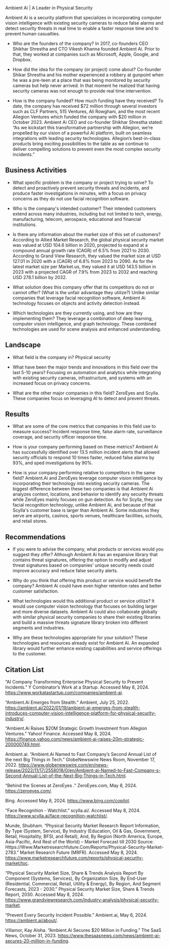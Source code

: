 Ambient Ai | A Leader in Physical Security

Ambient Ai is a security platform that specializes in incorporating computer vision intelligence with existing security cameras to reduce false alarms and detect security threats in real time to enable a faster response time and to prevent human casualties.

* Who are the founders of the company? In 2017, co-founders CEO Shikhar Shrestha and CTO Vikesh Khanna founded Ambient Ai. Prior to that, they worked at companies such as Microsoft, Apple, Google, and Dropbox.

* How did the idea for the company (or project) come about? Co-founder Shikar Shrestha and his mother experienced a robbery at gunpoint when he was a pre-teen at a place that was being monitored by security cameras but help never arrived. In that moment he realized that having security cameras was not enough to provide real time intervention.  

* How is the company funded? How much funding have they received? To date, the company has received $72 million through several investors such as CLF Partners, 515 Ventures, Ali Rowghani, and the most recent Allegion Ventures which funded the company with $20 million in October 2023. Ambient Ai CEO and co-founder Shikhar Shrestha stated: “As we kickstart this transformative partnership with Allegion, we’re propelled by our vision of a powerful AI platform, built on seamless integrations with leading security technologies. Allegion’s best-in-class products bring exciting possibilities to the table as we continue to deliver compelling solutions to prevent even the most complex security incidents.”

## Business Activities

* What specific problem is the company or project trying to solve? To detect and proactively prevent security threats and incidents, and produce faster investigations in minutes, with a focus on privacy concerns as they do not use facial recognition software.

* Who is the company's intended customer? Their intended customers extend across many industries, including but not limited to tech, energy, manufacturing, telecom, aerospace, educational and financial institutions.

* Is there any information about the market size of this set of customers? According to Allied Market Research, the global physical security market was valued at USD 104.6 billion in 2020, projected to expand at a compound annual growth rate (CAGR) of 6.5% from 2021 to 2030. According to Grand View Research, they valued the market size at USD 127.01 in 2020 with a (CAGR) of 6.8% from 2023 to 2090. As for the latest market size per Market.us, they valued it at USD 143.5 billion in 2023 with a projected CAGR of 7.9% from 2023 to 2032 and reaching USD 278.1 billion by 2032.

* What solution does this company offer that its competitors do not or cannot offer? (What is the unfair advantage they utilize?) Unlike similar companies that leverage facial recognition software, Ambient Ai technology focuses on objects and activity detection instead.

* Which technologies are they currently using, and how are they implementing them? They leverage a combination of deep learning, computer vision intelligence, and graph technology. These combined technologies are used for scene analysis and enhanced understanding.

## Landscape

* What field is the company in? Physical security

* What have been the major trends and innovations in this field over the last 5-10 years? Focusing on automation and analytics while integrating with existing security cameras, infrastructure, and systems with an increased focus on privacy concerns.

* What are the other major companies in this field? ZeroEyes and Scylla. These companies focus on leveraging AI to detect and prevent threats. 

## Results

* What are some of the core metrics that companies in this field use to measure success? Incident response time, false alarm rate, surveillance coverage, and security officer response time. 
  
* How is your company performing based on these metrics? Ambient Ai has successfully identified over 13.5 million incident alerts that allowed security officials to respond 10 times faster, reduced false alarms by 93%, and sped investigations by 90%.
  
* How is your company performing relative to competitors in the same field? Ambient.Ai and ZeroEyes leverage computer vision intelligence by incorporating their technology into existing security cameras. The biggest difference between these two companies is that Ambient Ai analyzes context, locations, and behavior to identify any security threats while ZeroEyes mainly focuses on gun detection. As for Scylla, they use facial recognition technology, unlike Ambient Ai, and because of that Scylla's customer base is larger than Ambient Ai. Some industries they serve are airports, casinos, sports venues, healthcare facilities, schools, and retail stores.

## Recommendations

* If you were to advise the company, what products or services would you suggest they offer? Although Ambient Ai has an expansive library that contains threat signatures, offering the option to modify and adjust threat signatures based on companies' unique security needs could improve accuracy and reduce false security alerts.

* Why do you think that offering this product or service would benefit the company? Ambient Ai could have even higher retention rates and better customer satisfaction.

* What technologies would this additional product or service utilize? It would use computer vision technology that focuses on building larger and more diverse datasets. Ambient Ai could also collaborate globally with similar physical security companies to share their existing libraries and build a massive threats signature library broken into different segments and industries. 

* Why are these technologies appropriate for your solution? These technologies and resources already exist for Ambient Ai. An expanded library would further enhance existing capabilities and service offerings to the customer.

## Citation List

“AI Company Transforming Enterprise Physical Security to Prevent Incidents.” Y Combinator’s Work at a Startup. Accessed May 8, 2024. https://www.workatastartup.com/companies/ambient-ai. 

“Ambient.Ai Emerges from Stealth.” Ambient, July 25, 2022. https://ambient.ai/2022/01/19/ambient-ai-emerges-from-stealth-introduces-computer-vision-intelligence-platform-for-physical-security-industry/.

“Ambient.Ai Raises $20M Strategic Growth Investment from Allegion Ventures.” Yahoo! Finance. Accessed May 8, 2024. https://finance.yahoo.com/news/ambient-ai-raises-20m-strategic-200000749.html. 

Ambient.ai. “Ambient.Ai Named to Fast Company’s Second Annual List of the next Big Things in Tech.” GlobeNewswire News Room, November 17, 2022. https://www.globenewswire.com/en/news-release/2022/11/17/2558018/0/en/Ambient-ai-Named-to-Fast-Company-s-Second-Annual-List-of-the-Next-Big-Things-in-Tech.html. 

“Behind the Scenes at ZeroEyes .” ZeroEyes.com, May 8, 2024. https://zeroeyes.com/. 

Bing. Accessed May 8, 2024. https://www.bing.com/copilot. 

“Face Recognition - Watchlist.” scylla.ai/. Accessed May 8, 2024. https://www.scylla.ai/face-recognition-watchlist/. 

Munde, Shubham. “Physical Security Market Research Report Information, By Type (System, Service), By Industry (Education, Oil & Gas, Government, Retail, Hospitality, BFSI, and Retail), And, By Region (North America, Europe, Asia-Pacific, And Rest of the World) – Market Forecast till 2030 Source: Https://Www.Marketresearchfuture.Com/Reports/Physical-Security-Market-2783.” Market Research Future (MRFR). Accessed May 8, 2024. https://www.marketresearchfuture.com/reports/physical-security-market/toc. 

“Physical Security Market Size, Share & Trends Analysis Report By Component (Systems, Services), By Organization Size, By End-User (Residential, Commercial, Retail, Utility & Energy), By Region, And Segment Forecasts, 2023 - 2030.” Physical Security Market Size, Share & Trends Report, 2030. Accessed May 8, 2024. https://www.grandviewresearch.com/industry-analysis/physical-security-market. 

“Prevent Every Security Incident Possible.” Ambient.ai, May 6, 2024. https://ambient.ai/about/. 

Villamor, Kay Aloha. “Ambient.Ai Secures $20 Million in Funding.” The SaaS News, October 31, 2023. https://www.thesaasnews.com/news/ambient-ai-secures-20-million-in-funding. 
